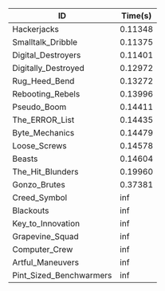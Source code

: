 |ID|Time(s)|
|-|-|
|Hackerjacks|0.11348|
|Smalltalk_Dribble|0.11375|
|Digital_Destroyers|0.11401|
|Digitally_Destroyed|0.12972|
|Rug_Heed_Bend|0.13272|
|Rebooting_Rebels|0.13996|
|Pseudo_Boom|0.14411|
|The_ERROR_List|0.14435|
|Byte_Mechanics|0.14479|
|Loose_Screws|0.14578|
|Beasts|0.14604|
|The_Hit_Blunders|0.19960|
|Gonzo_Brutes|0.37381|
|Creed_Symbol|inf|
|Blackouts|inf|
|Key_to_Innovation|inf|
|Grapevine_Squad|inf|
|Computer_Crew|inf|
|Artful_Maneuvers|inf|
|Pint_Sized_Benchwarmers|inf|
